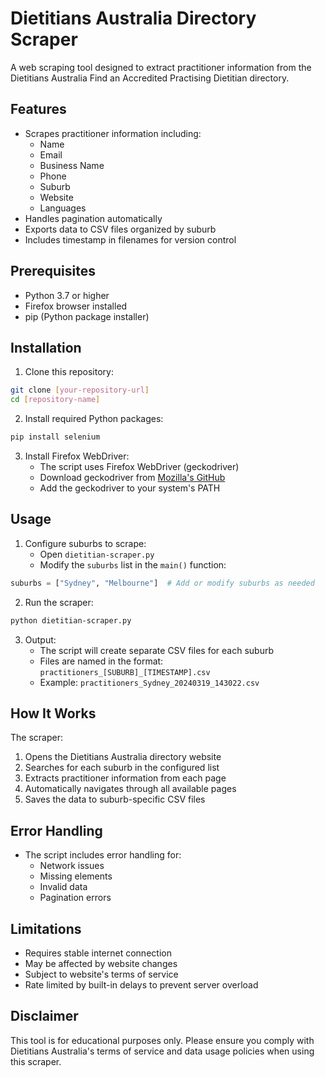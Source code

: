 # Dietitians Australia Directory Scraper

A web scraping tool designed to extract practitioner information from the Dietitians Australia Find an Accredited Practising Dietitian directory.

## Features

- Scrapes practitioner information including:
  - Name
  - Email
  - Business Name
  - Phone
  - Suburb
  - Website
  - Languages
- Handles pagination automatically
- Exports data to CSV files organized by suburb
- Includes timestamp in filenames for version control

## Prerequisites

- Python 3.7 or higher
- Firefox browser installed
- pip (Python package installer)

## Installation

1. Clone this repository:

```bash
git clone [your-repository-url]
cd [repository-name]
```

2. Install required Python packages:

```bash
pip install selenium
```

3. Install Firefox WebDriver:
   - The script uses Firefox WebDriver (geckodriver)
   - Download geckodriver from [Mozilla's GitHub](https://github.com/mozilla/geckodriver/releases)
   - Add the geckodriver to your system's PATH

## Usage

1. Configure suburbs to scrape:
   - Open `dietitian-scraper.py`
   - Modify the `suburbs` list in the `main()` function:

```python
suburbs = ["Sydney", "Melbourne"]  # Add or modify suburbs as needed
```

2. Run the scraper:

```bash
python dietitian-scraper.py
```

3. Output:
   - The script will create separate CSV files for each suburb
   - Files are named in the format: `practitioners_[SUBURB]_[TIMESTAMP].csv`
   - Example: `practitioners_Sydney_20240319_143022.csv`

## How It Works

The scraper:

1. Opens the Dietitians Australia directory website
2. Searches for each suburb in the configured list
3. Extracts practitioner information from each page
4. Automatically navigates through all available pages
5. Saves the data to suburb-specific CSV files

## Error Handling

- The script includes error handling for:
  - Network issues
  - Missing elements
  - Invalid data
  - Pagination errors

## Limitations

- Requires stable internet connection
- May be affected by website changes
- Subject to website's terms of service
- Rate limited by built-in delays to prevent server overload

## Disclaimer

This tool is for educational purposes only. Please ensure you comply with Dietitians Australia's terms of service and data usage policies when using this scraper.
